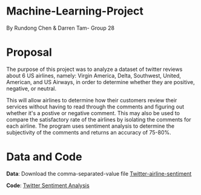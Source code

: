 # Machine-Learning-Project
By Rundong Chen & Darren Tam- Group 28

# Proposal
The purpose of this project was to analyze a dataset of twitter reviews about 6 US airlines, namely: Virgin America, Delta, Southwest, United, American, and US Airways, in order to determine whether they are positive, negative, or neutral. 

This will allow airlines to determine how their customers review their services without having to read through the comments and figuring out whether it's a postive or negative comment. This may also be used to compare the satisfactory rate of the airlines by isolating the comments for each airline. The program uses sentiment analysis to determine the subjectivity of the comments and returns an accuracy of 75-80%. 

# Data and Code
**Data**: Download the comma-separated-value file [Twitter-airline-sentiment](./Twitter_airline_sentiment.csv)

**Code**: [Twitter Sentiment Analysis](./Twitter_Sentiment_Analysis.ipynb)
